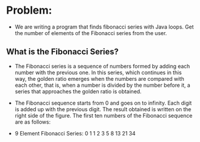 # Problem:
* We are writing a program that finds fibonacci series with Java loops. Get the number of elements of the Fibonacci series from the user.

## What is the Fibonacci Series?
* The Fibonacci series is a sequence of numbers formed by adding each number with the previous one. In this series, which continues in this way, the golden ratio emerges when the numbers are compared with each other, that is, when a number is divided by the number before it, a series that approaches the golden ratio is obtained.

* The Fibonacci sequence starts from 0 and goes on to infinity. Each digit is added up with the previous digit. The result obtained is written on the right side of the figure. The first ten numbers of the Fibonacci sequence are as follows:
* 9 Element Fibonacci Series: 0 1 1 2 3 5 8 13 21 34